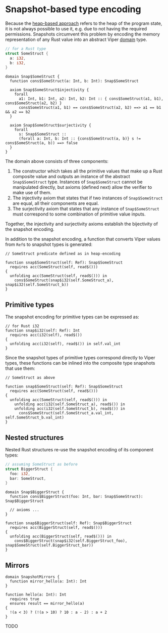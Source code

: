 # Snapshot-based type encoding

Because the [heap-based approach](types-heap.md) refers to the heap of the program state, it is not always possible to use it, e.g. due to not having the required permissions. Snapshots circumvent this problem by encoding the memory representation of any Rust value into an abstract Viper [domain](http://viper.ethz.ch/tutorial/?page=1&section=#domains) type.

```rust
// for a Rust type
struct SomeStruct {
  a: i32,
  b: i32,
}
```

```viper
domain Snap$SomeStruct {
  function cons$SomeStruct(a: Int, b: Int): Snap$SomeStruct

  axiom Snap$SomeStruct$injectivity {
    forall
      a1: Int, b1: Int, a2: Int, b2: Int :: { cons$SomeStruct(a1, b1), cons$SomeStruct(a2, b2) }
      cons$SomeStruct(a1, b1) == cons$SomeStruct(a2, b2) ==> a1 == b1 && a2 == b2
  }

  axiom Snap$SomeStruct$surjectivity {
    forall
      s: Snap$SomeStruct ::
      (forall a: Int, b: Int :: {cons$SomeStruct(a, b)} s != cons$SomeStruct(a, b)) ==> false
  }
}
```

The domain above consists of three components:

1. The constructor which takes all the primitive values that make up a Rust composite value and outputs an instance of the abstract `Snap$SomeStruct` type. Instances of `Snap$SomeStruct` cannot be manipulated directly, but axioms (defined next) allow the verifier to make use of them.
2. The injectivity axiom that states that if two instances of `Snap$SomeStruct` are equal, all their components are equal.
3. The surjectivity axiom that states that any instance of `Snap$SomeStruct` must correspond to some combination of primitive value inputs.

Together, the injectivity and surjectivity axioms establish the bijectivity of the snapshot encoding.

In addition to the snapshot encoding, a function that converts Viper values from `Ref`s to snapshot types is generated:

```viper
// SomeStruct predicate defined as in heap-encoding

function snap$SomeStruct(self: Ref): Snap$SomeStruct
  requires acc(SomeStruct(self, read$()))
{
  unfolding acc(SomeStruct(self, read$())) in
    cons$SomeStruct(snap$i32(self.SomeStruct_a), snap$i32(self.SomeStruct_b))
}
```

## Primitive types

The snapshot encoding for primitive types can be expressed as:

```viper
// for Rust i32
function snap$i32(self: Ref): Int
  requires acc(i32(self), read$())
{
  unfolding acc(i32(self), read$()) in self.val_int
}
```

Since the snapshot types of primitive types correspond directly to Viper types, these functions can be inlined into the composite type snapshots that use them:

```viper
// SomeStruct as above

function snap$SomeStruct(self: Ref): Snap$SomeStruct
  requires acc(SomeStruct(self, read$()))
{
  unfolding acc(SomeStruct(self, read$())) in
    unfolding acc(i32(self.SomeStruct_a), read$()) in
    unfolding acc(i32(self.SomeStruct_b), read$()) in
      cons$SomeStruct(self.SomeStruct_a.val_int, self.SomeStruct_b.val_int)
}
```

## Nested structures

Nested Rust structures re-use the snapshot encoding of its component types:

```rust
// assuming SomeStruct as before
struct BiggerStruct {
  foo: i32,
  bar: SomeStruct,
}
```

```viper
domain Snap$BiggerStruct {
  function cons$BiggerStruct(foo: Int, bar: Snap$SomeStruct): Snap$BiggerStruct

  // axioms ...
}

function snap$BiggerStruct(self: Ref): Snap$BiggerStruct
  requires acc(BiggerStruct(self, read$()))
{
  unfolding acc(BiggerStruct(self, read$())) in
    cons$BiggerStruct(snap$i32(self.BiggerStruct_foo), snap$SomeStruct(self.BiggerStruct_bar))
}
```

## Mirrors

```viper
domain SnapshotMirrors {
  function mirror_hello(a: Int): Int
}

function hello(a: Int): Int
  requires true
  ensures result == mirror_hello(a)
{
  !(a < 3) ? (!(a > 10) ? 10 : a - 2) : a + 2
}
```

TODO
